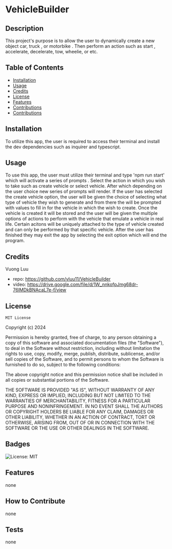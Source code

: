 # VehicleBuilder

## Description

This project's purpose is to allow the user to dynamically create a new object car, truck , or motorbike . Then perform an action such as start , accelerate, decelerate, tow, wheelie, or etc.

## Table of Contents

- [Installation](#installation)
- [Usage](#usage)
- [Credits](#credits)
- [License](#license)
- [Features](#features)
- [Contributions](#contribute)
- [Contributions](#tests)

## Installation

To utilize this app, the user is required to access their terminal and install the dev dependencies such as inquirer and typescript.

## Usage

To use this app, the user must utilize their terminal and type 'npm run start' which will activate a series of prompts . Select the action in which you wish to take such as create vehicle or select vehicle. After which depending on the user choice new series of prompts will render. If the user has selected the create vehicle option, the user will be given the choice of selecting what type of vehicle they wish to generate and from there the will be prompted with values to fill in for the vehicle in which the wish to create. Once the vehicle is created it will be stored and the user will be given the  multiple options of actions to perform with the vehicle that emulate a vehicle in real life. Certain acitons will be uniquely attached to the type of vehicle created and can only be performed by that specific vehicle. After the user has finished they may exit the app by selecting the exit option which will end the program.

## Credits 

Vuong Luu
 - repo: https://github.com/vluu11/VehicleBuilder
 - video: https://drive.google.com/file/d/1W_nnkofpJmg68dr-76lMDkBNAcaL7e-f/view

## License
    
    MIT License
Copyright (c) 2024
  
  Permission is hereby granted, free of charge, to any person obtaining a copy
  of this software and associated documentation files (the "Software"), to deal
  in the Software without restriction, including without limitation the rights
  to use, copy, modify, merge, publish, distribute, sublicense, and/or sell
  copies of the Software, and to permit persons to whom the Software is
  furnished to do so, subject to the following conditions:
  
  The above copyright notice and this permission notice shall be included in all
  copies or substantial portions of the Software.
  
  THE SOFTWARE IS PROVIDED "AS IS", WITHOUT WARRANTY OF ANY KIND, EXPRESS OR
  IMPLIED, INCLUDING BUT NOT LIMITED TO THE WARRANTIES OF MERCHANTABILITY,
  FITNESS FOR A PARTICULAR PURPOSE AND NONINFRINGEMENT. IN NO EVENT SHALL THE
  AUTHORS OR COPYRIGHT HOLDERS BE LIABLE FOR ANY CLAIM, DAMAGES OR OTHER
  LIABILITY, WHETHER IN AN ACTION OF CONTRACT, TORT OR OTHERWISE, ARISING FROM,
  OUT OF OR IN CONNECTION WITH THE SOFTWARE OR THE USE OR OTHER DEALINGS IN THE
  SOFTWARE.
    

## Badges

![License: MIT](https://img.shields.io/badge/License-MIT-yellow.svg)

## Features

none

## How to Contribute

none

## Tests

none
